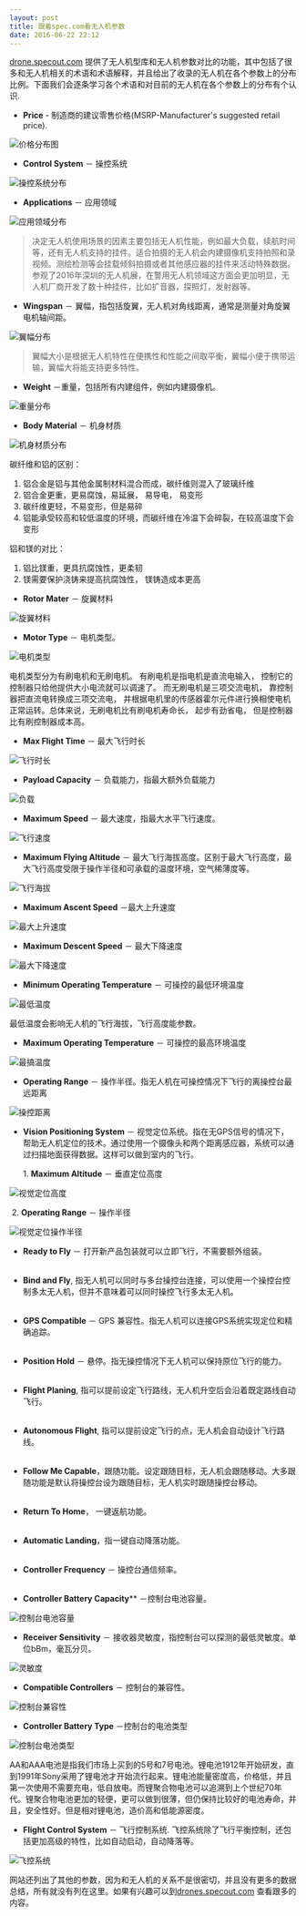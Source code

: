 ```yaml
---
layout: post
title: 跟着spec.com看无人机参数
date: 2016-06-22 22:12
---
```


[drone.specout.com](drone.specout.com) 提供了无人机型库和无人机参数对比的功能，其中包括了很多和无人机相关的术语和术语解释，并且给出了收录的无人机在各个参数上的分布比例。下面我们会逐条学习各个术语和对目前的无人机在各个参数上的分布有个认识.

* **Price** - 制造商的建议零售价格(MSRP-Manufacturer's suggested retail price).

![价格分布图](http://o90dc46kr.bkt.clouddn.com/%E4%BB%B7%E6%A0%BC.png)

<div class="divider"></div>

* **Control System** － 操控系统

![操控系统分布](http://o90dc46kr.bkt.clouddn.com/%E6%93%8D%E4%BD%9C%E7%B3%BB%E7%BB%9F.png)

<div class="divider"></div>

* **Applications** － 应用领域

![应用领域分布](http://o90dc46kr.bkt.clouddn.com/%E5%BA%94%E7%94%A8%E5%9C%BA%E6%99%AF.png)

> 决定无人机使用场景的因素主要包括无人机性能，例如最大负载，续航时间等，还有无人机支持的挂件。适合拍摄的无人机会内建摄像机支持拍照和录视频。测绘检测等会挂载倾斜拍摄或者其他感应器的挂件来活动特殊数据。参观了2016年深圳的无人机展，在警用无人机领域这方面会更加明显，无人机厂商开发了数十种挂件，比如扩音器，探照灯，发射器等。

<div class="divider"></div>

* **Wingspan** － 翼幅，指包括旋翼，无人机对角线距离，通常是测量对角旋翼电机轴间距。

![翼幅分布](http://o90dc46kr.bkt.clouddn.com/%E7%BF%BC%E5%B9%85.png)

> 翼幅大小是根据无人机特性在便携性和性能之间取平衡，翼幅小便于携带运输，翼幅大将能支持更多特性。

<div class="divider"></div>

* **Weight** －重量，包括所有内建组件，例如内建摄像机。

![重量分布](http://o90dc46kr.bkt.clouddn.com/%E9%87%8D%E9%87%8F.png)

<div class="divider"></div>

* **Body Material** － 机身材质

![机身材质分布](http://o90dc46kr.bkt.clouddn.com/%E6%9C%BA%E8%BA%AB%E6%9D%90%E8%B4%A8.png)

碳纤维和铝的区别：

1. 铝合金是铝与其他金属制材料混合而成，碳纤维则混入了玻璃纤维
2. 铝合金更重，更易腐蚀，易延展， 易导电， 易变形
3. 碳纤维更轻，不易变形，但是易碎
4. 铝能承受较高和较低温度的环境，而碳纤维在冷温下会碎裂，在较高温度下会变形

铝和镁的对比：

1. 铝比镁重，更具抗腐蚀性，更柔韧
2. 镁需要保护浇铸来提高抗腐蚀性， 镁铸造成本更高

<div class="divider"></div>

* **Rotor Mater** － 旋翼材料

![旋翼材料](http://o90dc46kr.bkt.clouddn.com/%E6%97%8B%E7%BF%BC%E6%9D%90%E6%96%99.png)


<div class="divider"></div>

* **Motor Type** － 电机类型。

![电机类型](http://o90dc46kr.bkt.clouddn.com/%E7%94%B5%E6%9C%BA.png)

电机类型分为有刷电机和无刷电机。 有刷电机是指电机是直流电输入， 控制它的控制器只给他提供大小电流就可以调速了。 而无刷电机是三项交流电机， 靠控制器把直流电转换成三项交流电， 并根据电机里的传感器霍尔元件进行换相使电机正常运转。总体来说，无刷电机比有刷电机寿命长， 起步有劲省电， 但是控制器比有刷控制器成本高。

<div class="divider"></div>

* **Max Flight Time** － 最大飞行时长

![飞行时长](http://o90dc46kr.bkt.clouddn.com/%E9%A3%9E%E8%A1%8C%E6%97%B6%E9%95%BF.png)

<div class="divider"></div>

* **Payload Capacity** － 负载能力，指最大额外负载能力

![负载](http://o90dc46kr.bkt.clouddn.com/%E8%B4%9F%E8%BD%BD%E9%87%8D%E9%87%8F.png)

<div class="divider"></div>

* **Maximum Speed** － 最大速度，指最大水平飞行速度。

![飞行速度](http://o90dc46kr.bkt.clouddn.com/%E9%A3%9E%E8%A1%8C%E9%80%9F%E5%BA%A6.png)

<div class="divider"></div>

* **Maximum Flying Altitude** － 最大飞行海拔高度。区别于最大飞行高度，最大飞行高度受限于操作半径和可承载的温度环境，空气稀薄度等。

![飞行海拔](http://o90dc46kr.bkt.clouddn.com/%E9%A3%9E%E8%A1%8C%E6%B5%B7%E6%8B%94.png)

<div class="divider"></div>

* **Maximum Ascent Speed** －最大上升速度

![最大上升速度](http://o90dc46kr.bkt.clouddn.com/%E4%B8%8A%E5%8D%87%E9%80%9F%E5%BA%A6.png)

<div class="divider"></div>

* **Maximum Descent Speed** － 最大下降速度

![最大下降速度](http://o90dc46kr.bkt.clouddn.com/%E4%B8%8A%E5%8D%87%E9%80%9F%E5%BA%A6.png)

<div class="divider"></div>

* **Minimum Operating Temperature** － 可操控的最低环境温度

![最低温度](http://o90dc46kr.bkt.clouddn.com/%E6%9C%80%E4%BD%8E%E6%B8%A9%E5%BA%A6.png)

最低温度会影响无人机的飞行海拔，飞行高度能参数。

<div class="divider"></div>

* **Maximum Operating Temperature** － 可操控的最高环境温度

![最搞温度](http://o90dc46kr.bkt.clouddn.com/%E6%9C%80%E9%AB%98%E6%B8%A9%E5%BA%A6.png)

<div class="divider"></div>

* **Operating Range** － 操作半径。指无人机在可操控情况下飞行的离操控台最远距离

![操控距离](http://o90dc46kr.bkt.clouddn.com/%E6%93%8D%E6%8E%A7%E8%B7%9D%E7%A6%BB.png)

<div class="divider"></div>

* **Vision Positioning System** － 视觉定位系统。指在无GPS信号的情况下，帮助无人机定位的技术。通过使用一个摄像头和两个距离感应器，系统可以通过扫描地面获得数据。这样可以做到室内的飞行。

  ​1. **Maximum Altitude** － 垂直定位高度

![视觉定位高度](http://o90dc46kr.bkt.clouddn.com/%E8%A7%86%E8%A7%89%E5%AE%9A%E4%BD%8D%E9%AB%98%E5%BA%A6.png)

​  2. **Operating Range** － 操作半径

![视觉定位操作半径](http://o90dc46kr.bkt.clouddn.com/%E8%A7%86%E8%A7%89%E5%AE%9A%E4%BD%8D%E6%93%8D%E4%BD%9C%E5%8D%8A%E5%BE%84.png)

<div class="divider"></div>

* **Ready to Fly** － 打开新产品包装就可以立即飞行，不需要额外组装。<br /><br />
* **Bind and Fly**, 指无人机可以同时与多台操控台连接，可以使用一个操控台控制多太无人机，但并不意味着可以同时操控飞行多太无人机。<br /><br />
* **GPS Compatible** － GPS 兼容性。指无人机可以连接GPS系统实现定位和精确追踪。<br /><br />
* **Position  Hold** － 悬停。指无操控情况下无人机可以保持原位飞行的能力。<br /><br />
* **Flight Planing**, 指可以提前设定飞行路线，无人机升空后会沿着既定路线自动飞行。<br /><br />
* **Autonomous Flight**, 指可以提前设定飞行的点，无人机会自动设计飞行路线。<br /><br />
* **Follow Me Capable**，跟随功能。设定跟随目标，无人机会跟随移动。大多跟随功能是默认将操控台设为跟随目标，无人机实时跟随操控台移动。<br /><br />
* **Return To Home**， 一键返航功能。<br /><br />
* **Automatic Landing**，指一键自动降落功能。<br /><br />
* **Controller Frequency** － 操控台通信频率。<br /><br />


* **Controller Battery Capacity**** －控制台电池容量。

![控制台电池容量](http://o90dc46kr.bkt.clouddn.com/%E6%93%8D%E6%8E%A7%E5%8F%B0%E7%94%B5%E6%B1%A0%E5%AE%B9%E9%87%8F.png)

<div class="divider"></div>

* **Receiver Sensitivity** － 接收器灵敏度，指控制台可以探测的最低灵敏度。单位bBm，毫瓦分贝。

![灵敏度](http://o90dc46kr.bkt.clouddn.com/%E6%8E%A5%E6%94%B6%E5%99%A8%E7%81%B5%E6%95%8F%E5%BA%A6.png)

<div class="divider"></div>

* **Compatible Controllers** － 控制台的兼容性。

![控制台兼容性](http://o90dc46kr.bkt.clouddn.com/%E5%8F%AF%E5%85%BC%E5%AE%B9%E6%8E%A7%E5%88%B6%E5%8F%B0.png)

<div class="divider"></div>

* **Controller Battery Type** －控制台的电池类型

![控制台电池类型](http://o90dc46kr.bkt.clouddn.com/%E6%8E%A7%E5%88%B6%E5%8F%B0%E7%94%B5%E6%B1%A0%E7%B1%BB%E5%9E%8B.png)

AA和AAA电池是指我们市场上买到的5号和7号电池。锂电池1912年开始研发，直到1991年Sony采用了锂电池才开始流行起来。锂电池能量密度高，价格低，并且第一次使用不需要充电，低自放电。而锂聚合物电池可以追溯到上个世纪70年代。锂聚合物电池更加的轻便，更可以做到很薄，但仍保持比较好的电池寿命，并且，安全性好。但是相对锂电池，造价高和低能源密度。

<div class="divider"></div>

* **Flight Control System** － 飞行控制系统. 飞控系统除了飞行平衡控制，还包括更加高级的特性，比如自动启动，自动降落等。

![飞控系统](http://o90dc46kr.bkt.clouddn.com/%E9%A3%9E%E6%8E%A7%E7%B3%BB%E7%BB%9F.png)

<div class="divider"></div>

网站还列出了其他的参数，因为和无人机的关系不是很密切，并且没有更多的数据总结，所有就没有列在这里。如果有兴趣可以到[drones.specout.com](drones.specout.com) 查看跟多的内容。